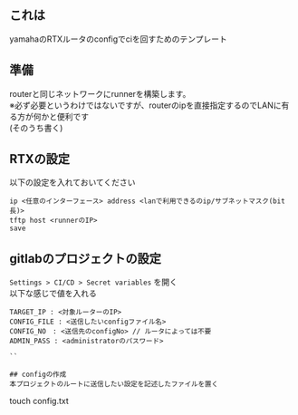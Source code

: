 ## これは
yamahaのRTXルータのconfigでciを回すためのテンプレート

## 準備
routerと同じネットワークにrunnerを構築します。  
※必ず必要というわけではないですが、routerのipを直接指定するのでLANに有る方が何かと便利です   
(そのうち書く)

## RTXの設定
以下の設定を入れておいてください

```
ip <任意のインターフェース> address <lanで利用できるのip/サブネットマスク(bit長)>
tftp host <runnerのIP>
save
```

## gitlabのプロジェクトの設定
`Settings > CI/CD > Secret variables` を開く  
以下な感じで値を入れる
```
TARGET_IP : <対象ルーターのIP>
CONFIG_FILE : <送信したいconfigファイル名>
CONFIG_NO　: <送信先のconfigNo> // ルータによっては不要
ADMIN_PASS : <administratorのパスワード>

``

## configの作成
本プロジェクトのルートに送信したい設定を記述したファイルを置く
```
touch config.txt
```
